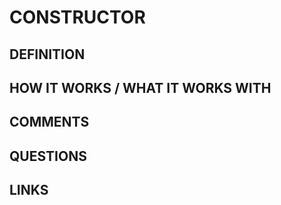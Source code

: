 # CONSTRUCTOR

## DEFINITION

## HOW IT WORKS / WHAT IT WORKS WITH

## COMMENTS

## QUESTIONS

## LINKS
